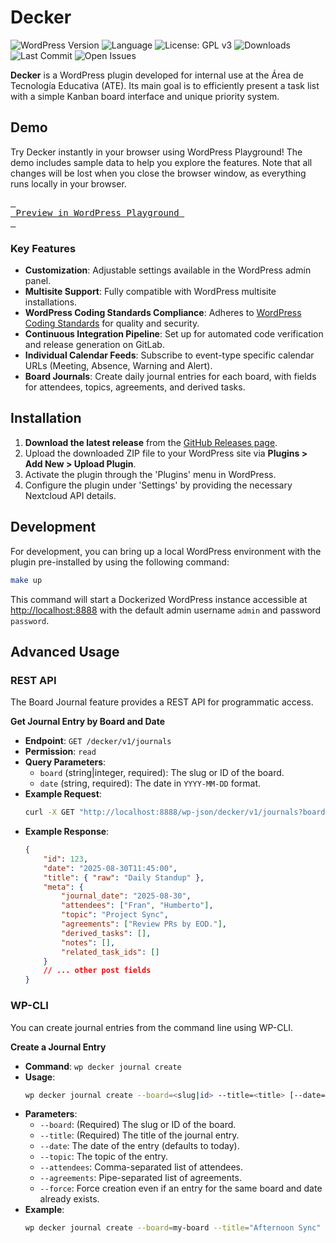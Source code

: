 # Decker

![WordPress Version](https://img.shields.io/badge/WordPress-6.1-blue)
![Language](https://img.shields.io/badge/Language-PHP-orange)
![License: GPL v3](https://img.shields.io/badge/License-GPLv3-blue.svg)
![Downloads](https://img.shields.io/github/downloads/ateeducacion/wp-decker/total)
![Last Commit](https://img.shields.io/github/last-commit/ateeducacion/wp-decker)
![Open Issues](https://img.shields.io/github/issues/ateeducacion/wp-decker)

**Decker** is a WordPress plugin developed for internal use at the Área de Tecnología Educativa (ATE). Its main goal is to efficiently present a task list with a simple Kanban board interface and unique priority system.

## Demo

Try Decker instantly in your browser using WordPress Playground! The demo includes sample data to help you explore the features. Note that all changes will be lost when you close the browser window, as everything runs locally in your browser.

[<kbd> <br> Preview in WordPress Playground <br> </kbd>](https://playground.wordpress.net/?blueprint-url=https://raw.githubusercontent.com/ateeducacion/wp-decker/refs/heads/main/blueprint.json)


### Key Features

- **Customization**: Adjustable settings available in the WordPress admin panel.
- **Multisite Support**: Fully compatible with WordPress multisite installations.
- **WordPress Coding Standards Compliance**: Adheres to [WordPress Coding Standards](https://github.com/WordPress/WordPress-Coding-Standards) for quality and security.
- **Continuous Integration Pipeline**: Set up for automated code verification and release generation on GitLab.
- **Individual Calendar Feeds**: Subscribe to event-type specific calendar URLs (Meeting, Absence, Warning and Alert).
- **Board Journals**: Create daily journal entries for each board, with fields for attendees, topics, agreements, and derived tasks.

## Installation

1. **Download the latest release** from the [GitHub Releases page](https://github.com/ateeducacion/wp-decker/releases).
2. Upload the downloaded ZIP file to your WordPress site via **Plugins > Add New > Upload Plugin**.
3. Activate the plugin through the 'Plugins' menu in WordPress.
4. Configure the plugin under 'Settings' by providing the necessary Nextcloud API details.

## Development

For development, you can bring up a local WordPress environment with the plugin pre-installed by using the following command:

```bash
make up
```

This command will start a Dockerized WordPress instance accessible at [http://localhost:8888](http://localhost:8080) with the default admin username `admin` and password `password`.

## Advanced Usage

### REST API

The Board Journal feature provides a REST API for programmatic access.

**Get Journal Entry by Board and Date**

*   **Endpoint**: `GET /decker/v1/journals`
*   **Permission**: `read`
*   **Query Parameters**:
    *   `board` (string|integer, required): The slug or ID of the board.
    *   `date` (string, required): The date in `YYYY-MM-DD` format.
*   **Example Request**:
    ```bash
    curl -X GET "http://localhost:8888/wp-json/decker/v1/journals?board=my-board&date=2025-08-30" -u "admin:password"
    ```
*   **Example Response**:
    ```json
    {
        "id": 123,
        "date": "2025-08-30T11:45:00",
        "title": { "raw": "Daily Standup" },
        "meta": {
            "journal_date": "2025-08-30",
            "attendees": ["Fran", "Humberto"],
            "topic": "Project Sync",
            "agreements": ["Review PRs by EOD."],
            "derived_tasks": [],
            "notes": [],
            "related_task_ids": []
        }
        // ... other post fields
    }
    ```

### WP-CLI

You can create journal entries from the command line using WP-CLI.

**Create a Journal Entry**

*   **Command**: `wp decker journal create`
*   **Usage**:
    ```bash
    wp decker journal create --board=<slug|id> --title=<title> [--date=<YYYY-MM-DD>] [--topic=...] [--attendees=...] [--agreements=...]
    ```
*   **Parameters**:
    *   `--board`: (Required) The slug or ID of the board.
    *   `--title`: (Required) The title of the journal entry.
    *   `--date`: The date of the entry (defaults to today).
    *   `--topic`: The topic of the entry.
    *   `--attendees`: Comma-separated list of attendees.
    *   `--agreements`: Pipe-separated list of agreements.
    *   `--force`: Force creation even if an entry for the same board and date already exists.
*   **Example**:
    ```bash
    wp decker journal create --board=my-board --title="Afternoon Sync" --attendees="Fran,Humberto,Ernesto" --topic="Review new designs"
    ```

